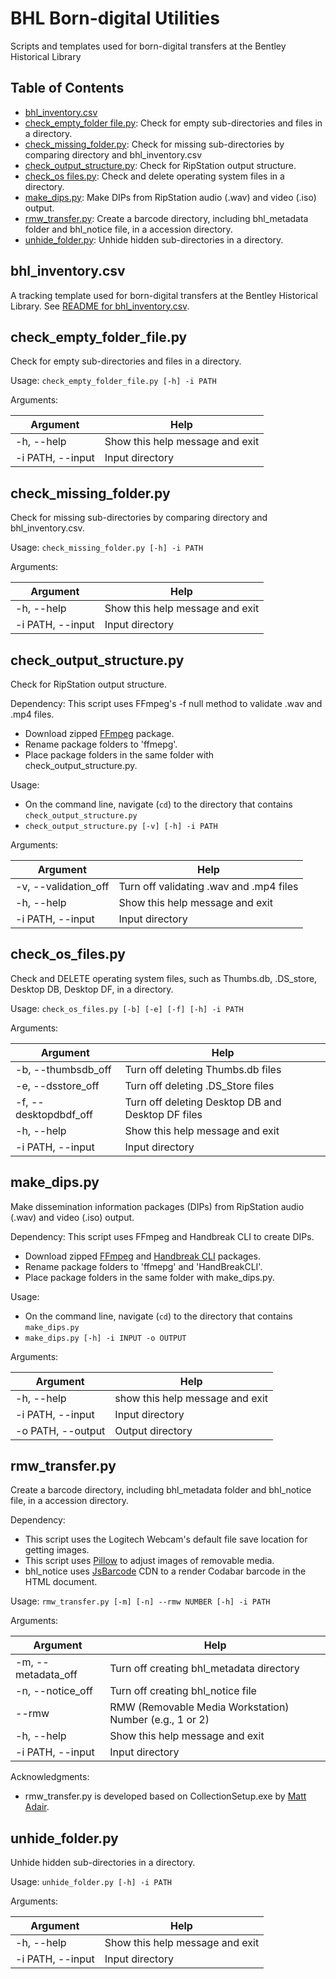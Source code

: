 # BHL Born-digital Utilities
Scripts and templates used for born-digital transfers at the Bentley Historical Library

## Table of Contents
- [bhl_inventory.csv](https://github.com/bentley-historical-library/bhl_born_digital_utils#bhl_inventorycsv)
- [check_empty_folder file.py](https://github.com/bentley-historical-library/bhl_born_digital_utils#check_empty_folder_filepy): Check for empty sub-directories and files in a directory.
- [check_missing_folder.py](https://github.com/bentley-historical-library/bhl_born_digital_utils#check_missing_folderpy): Check for missing sub-directories by comparing directory and bhl_inventory.csv
- [check_output_structure.py](https://github.com/bentley-historical-library/bhl_born_digital_utils#check_folder_structurepy): Check for RipStation output structure.
- [check_os files.py](https://github.com/bentley-historical-library/bhl_born_digital_utils#check_os_filespy): Check and delete operating system files in a directory.
- [make_dips.py](https://github.com/bentley-historical-library/bhl_born_digital_utils#make_dipspy): Make DIPs from RipStation audio (.wav) and video (.iso) output.
- [rmw_transfer.py](https://github.com/bentley-historical-library/bhl_born_digital_utils#rmw_transferpy): Create a barcode directory, including bhl_metadata folder and bhl_notice file, in a accession directory.
- [unhide_folder.py](https://github.com/bentley-historical-library/bhl_born_digital_utils#unhide_folderpy): Unhide hidden sub-directories in a directory.

## bhl_inventory.csv
A tracking template used for born-digital transfers at the Bentley Historical Library. See [README for bhl_inventory.csv](bhl_inventory/README.md).

## check_empty_folder_file.py
Check for empty sub-directories and files in a directory.

Usage: `check_empty_folder_file.py [-h] -i PATH`

Arguments:

| Argument | Help |
| --- | --- |
| -h, --help | Show this help message and exit |
| -i PATH, --input | Input directory |

## check_missing_folder.py
Check for missing sub-directories by comparing directory and bhl_inventory.csv.

Usage: `check_missing_folder.py [-h] -i PATH`

Arguments:

| Argument | Help |
| --- | --- |
| -h, --help | Show this help message and exit |
| -i PATH, --input | Input directory |

## check_output_structure.py
Check for RipStation output structure.

Dependency:
This script uses FFmpeg's -f null method to validate .wav and .mp4 files. 

- Download zipped [FFmpeg](https://www.ffmpeg.org/download.html) package.
- Rename package folders to 'ffmepg'.
- Place package folders in the same folder with check_output_structure.py.

Usage:
- On the command line, navigate (`cd`) to the directory that contains `check_output_structure.py`
- `check_output_structure.py [-v] [-h] -i PATH`

Arguments:

| Argument | Help |
| --- | --- |
| -v, --validation_off | Turn off validating .wav and .mp4 files |
| -h, --help | Show this help message and exit |
| -i PATH, --input | Input directory |

## check_os_files.py
Check and DELETE operating system files, such as Thumbs.db, .DS_store, Desktop DB, Desktop DF, in a directory.

Usage: `check_os_files.py [-b] [-e] [-f] [-h] -i PATH`

Arguments:

| Argument | Help |
| --- | --- |
| -b, --thumbsdb_off | Turn off deleting Thumbs.db files |
| -e, --dsstore_off | Turn off deleting .DS_Store files |
| -f, --desktopdbdf_off | Turn off deleting Desktop DB and Desktop DF files |
| -h, --help | Show this help message and exit |
| -i PATH, --input | Input directory |

## make_dips.py
Make dissemination information packages (DIPs) from RipStation audio (.wav) and video (.iso) output. 

Dependency:
This script uses FFmpeg and Handbreak CLI to create DIPs. 

- Download zipped [FFmpeg](https://www.ffmpeg.org/download.html) and [Handbreak CLI](https://handbrake.fr/downloads2.php) packages.
- Rename package folders to 'ffmepg' and 'HandBreakCLI'.
- Place package folders in the same folder with make_dips.py.

Usage:
- On the command line, navigate (`cd`) to the directory that contains `make_dips.py`
- `make_dips.py [-h] -i INPUT -o OUTPUT`

Arguments:

| Argument | Help |
| --- | --- |
| -h, --help | show this help message and exit |
| -i PATH, --input | Input directory |
| -o PATH, --output | Output directory |

## rmw_transfer.py
Create a barcode directory, including bhl_metadata folder and bhl_notice file, in a accession directory.

Dependency: 
- This script uses the Logitech Webcam's default file save location for getting images. 
- This script uses [Pillow](https://github.com/python-pillow/Pillow) to adjust images of removable media. 
- bhl_notice uses [JsBarcode](https://github.com/lindell/JsBarcode) CDN to a render Codabar barcode in the HTML document.  

Usage: `rmw_transfer.py [-m] [-n] --rmw NUMBER [-h] -i PATH`

Arguments:

| Argument | Help |
| --- | --- |
| -m, --metadata_off | Turn off creating bhl_metadata directory |
| -n, --notice_off | Turn off creating bhl_notice file |
| --rmw | RMW (Removable Media Workstation) Number (e.g., 1 or 2) |
| -h, --help | Show this help message and exit |
| -i PATH, --input | Input directory |

Acknowledgments:
- rmw_transfer.py is developed based on CollectionSetup.exe by [Matt Adair](mailto:mladair@umich.edu).

## unhide_folder.py
Unhide hidden sub-directories in a directory.

Usage: `unhide_folder.py [-h] -i PATH`

Arguments:

| Argument | Help |
| --- | --- |
| -h, --help | Show this help message and exit |
| -i PATH, --input | Input directory |
